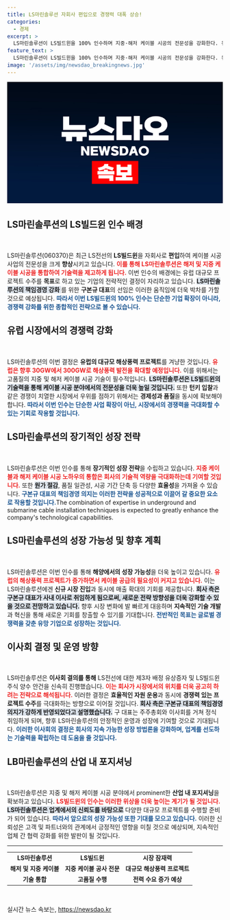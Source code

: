 ```yaml
---
title: LS마린솔루션 자회사 편입으로 경쟁력 대폭 상승!
categories:
  - 경제
excerpt: >
  LS마린솔루션이 LS빌드윈을 100% 인수하며 지중·해저 케이블 시공의 전문성을 강화한다. 유럽 대규모 프로젝트 수주 경쟁력을 높이고, 구본규 대표의 선임으로 책임경영 체제를 확립할 예정이다.
feature_text: >
  LS마린솔루션이 LS빌드윈을 100% 인수하며 지중·해저 케이블 시공의 전문성을 강화한다. 유럽 대규모 프로젝트 수주 경쟁력을 높이고, 구본규 대표의 선임으로 책임경영 체제를 확립할 예정이다.
image: '/assets/img/newsdao_breakingnews.jpg'
---
```


<p><img src="/assets/img/newsdao_breakingnews.jpg" alt="koreaapp 속보" /></p>

<h2 data-ke-size="size26">LS마린솔루션의 LS빌드윈 인수 배경</h2>

<p data-ke-size="size16">&nbsp;</p>

<p>LS마린솔루션(060370)은 최근 LS전선의 <b>LS빌드윈</b>을 자회사로 <b>편입</b>하여 케이블 시공 사업의 전문성을 크게 <b>향상</b>시키고 있습니다. <b><span style="color: #ee2323;">이를 통해 LS마린솔루션은 해저 및 지중 케이블 시공을 통합하여 기술력을 제고하게 됩니다.</span></b> 이번 인수의 배경에는 유럽 대규모 프로젝트 수주를 <b>목표</b>로 하고 있는 기업의 전략적인 결정이 자리하고 있습니다. <b><span style="background-color: #21538527;">LS마린솔루션의 책임경영 강화 </span></b>를 위한 <b>구본규 대표</b>의 선임은 이러한 움직임에 더욱 박차를 가할 것으로 예상됩니다. <b><span style="color: #1a5490;">따라서 이번 LS빌드윈의 100% 인수는 단순한 기업 확장이 아니라, 경쟁력 강화를 위한 종합적인 전략으로 볼 수 있습니다.</span></b></p></p>

<h2 data-ke-size="size26">유럽 시장에서의 경쟁력 강화</h2>

<p data-ke-size="size16">&nbsp;</p>

<p>LS마린솔루션의 이번 결정은 <b>유럽의 대규모 해상풍력 프로젝트</b>를 겨냥한 것입니다. <b><span style="color: #ee2323;">유럽은 향후 30GW에서 300GW로 해상풍력 발전을 확대할 예정입니다.</span></b> 이를 위해서는 고품질의 지중 및 해저 케이블 시공 기술이 필수적입니다. <b><span style="background-color: #21538527;">LS마린솔루션은 LS빌드윈의 기술력을 통해 케이블 시공 분야에서의 전문성을 더욱 높일 것입니다.</span></b> 또한 <b>턴키 입찰</b>과 같은 경쟁이 치열한 시장에서 우위를 점하기 위해서는 <b>경제성과 품질</b>을 동시에 확보해야 합니다. <b><span style="color: #1a5490;">따라서 이번 인수는 단순한 사업 확장이 아닌, 시장에서의 경쟁력을 극대화할 수 있는 기회로 작용할 것입니다.</span></b></p></p>

<h2 data-ke-size="size26">LS마린솔루션의 장기적인 성장 전략</h2>

<p data-ke-size="size16">&nbsp;</p>

<p>LS마린솔루션은 이번 인수를 통해 <b>장기적인 성장 전략</b>을 수립하고 있습니다. <b><span style="color: #ee2323;">지중 케이블과 해저 케이블 시공 노하우의 통합은 회사의 기술적 역량을 극대화하는데 기여할 것입니다.</span></b> 또한 <b><span style="background-color: #21538527;">원가 절감</span></b>, 품질 일관성, 시공 기간 단축 등 다양한 <b>효율성</b>을 가져올 수 있습니다. <b><span style="color: #1a5490;">구본규 대표의 책임경영 의지는 이러한 전략을 성공적으로 이끌어 갈 중요한 요소로 작용할 것입니다.</span></b>The combination of expertise in underground and submarine cable installation techniques is expected to greatly enhance the company's technological capabilities.</p></p>

<h2 data-ke-size="size26">LS마린솔루션의 성장 가능성 및 향후 계획</h2>

<p data-ke-size="size16">&nbsp;</p>

<p>LS마린솔루션은 이번 인수를 통해 <b>해양에서의 성장 가능성</b>을 더욱 높이고 있습니다. <b><span style="color: #ee2323;">유럽의 해상풍력 프로젝트가 증가하면서 케이블 공급의 필요성이 커지고 있습니다.</span></b> 이는 LS마린솔루션에겐 <b>신규 시장 진입</b>과 동시에 매출 확대의 기회를 제공합니다. <b><span style="background-color: #21538527;">회사 측은 구본규 대표가 사내 이사로 취임하게 됨으로써, 새로운 전략 방향성을 더욱 강화할 수 있을 것으로 전망하고 있습니다.</span></b> 향후 시장 변화에 발 빠르게 대응하며 <b>지속적인 기술 개발</b>과 혁신을 통해 새로운 기회를 창출할 수 있기를 기대합니다. <b><span style="color: #1a5490;">전반적인 목표는 글로벌 경쟁력을 갖춘 유망 기업으로 성장하는 것입니다.</span></b></p></p>

<h2 data-ke-size="size26">이사회 결정 및 운영 방향</h2>

<p data-ke-size="size16">&nbsp;</p>

<p>LS마린솔루션은 <b>이사회 결의를 통해</b> LS전선에 대한 제3자 배정 유상증자 및 LS빌드윈 주식 양수 안건을 신속히 진행했습니다. <b><span style="color: #ee2323;">이는 회사가 시장에서의 위치를 더욱 공고히 하려는 전략으로 해석됩니다.</span></b> 이러한 결정은 <b>효율적인 자원 운용</b>과 동시에 <b>경쟁력 있는 프로젝트 수주</b>를 극대화하는 방향으로 이어질 것입니다. <b><span style="background-color: #21538527;">회사 측은 구본규 대표의 책임경영 의지가 강하게 반영되었다고 설명했습니다.</span></b> 구 대표는 주주총회와 이사회를 거쳐 정식 취임하게 되며, 향후 LS마린솔루션의 안정적인 운영과 성장에 기여할 것으로 기대됩니다. <b><span style="color: #1a5490;">이러한 이사회의 결정은 회사의 지속 가능한 성장 방법론을 강화하며, 업계를 선도하는 기술력을 확립하는 데 도움을 줄 것입니다.</span></b></p></p>

<h2 data-ke-size="size26">LB마린솔루션의 산업 내 포지셔닝</h2>

<p data-ke-size="size16">&nbsp;</p>

<p>LS마린솔루션은 지중 및 해저 케이블 시공 분야에서 prominent한 <b>산업 내 포지셔닝</b>을 확보하고 있습니다. <b><span style="color: #ee2323;">LS빌드윈의 인수는 이러한 위상을 더욱 높이는 계기가 될 것입니다.</span></b> <b><span style="background-color: #21538527;">LS마린솔루션은 업계에서의 신뢰도를 바탕으로</span></b> 다양한 대규모 프로젝트를 수행할 준비가 되어 있습니다. <b><span style="color: #1a5490;">따라서 앞으로의 성장 가능성 또한 기대를 모으고 있습니다.</span></b> 이러한 신뢰성은 고객 및 파트너와의 관계에서 긍정적인 영향을 미칠 것으로 예상되며, 지속적인 업체 간 협력 강화를 위한 발판이 될 것입니다.</p></p>

<hr>

<table style="width: 100%; border-collapse: collapse;">
  <tr>
    <td style="text-align: center; height: 17px;"><b>LS마린솔루션</b></td>
    <td style="text-align: center; height: 17px;"><b>LS빌드윈</b></td>
    <td style="text-align: center; height: 17px;"><b>시장 잠재력</b></td>
  </tr>
  <tr>
    <td style="text-align: center; height: 17px;"><b>해저 및 지중 케이블</b></td>
    <td style="text-align: center; height: 17px;"><b>지중 케이블 공사 전문</b></td>
    <td style="text-align: center; height: 17px;"><b>대규모 해상풍력 프로젝트</b></td>
  </tr>
  <tr>
    <td style="text-align: center; height: 17px;"><b>기술 통합</b></td>
    <td style="text-align: center; height: 17px;"><b>고품질 수행</b></td>
    <td style="text-align: center; height: 17px;"><b>전력 수요 증가 예상</b></td>
  </tr>
</table>

<p data-ke-size="size16">&nbsp;</p>
실시간 뉴스 속보는, <a href="https://newsdao.kr" rel="dofollow">https://newsdao.kr</a>


